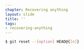 ```yaml
---
chapter: Recovering anything
layout: slide
title: ''
tags:
- recovering-anything
---
```


```bash
$ git reset --[option] HEAD@{[n]}
```
